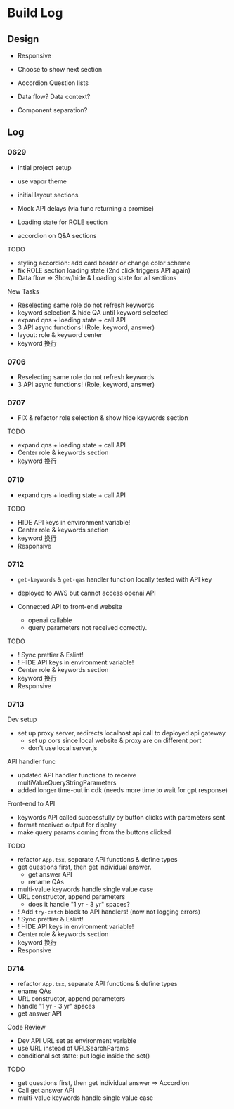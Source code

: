 # Build Log

## Design

- Responsive
- Choose to show next section

- Accordion Question lists

- Data flow? Data context?
- Component separation?

## Log

### 0629

- intial project setup
- use vapor theme
- initial layout sections
- Mock API delays (via func returning a promise)

- Loading state for ROLE section
- accordion on Q&A sections

TODO

- styling accordion: add card border or change color scheme
- fix ROLE section loading state (2nd click triggers API again)
- Data flow => Show/hide & Loading state for all sections

New Tasks

- Reselecting same role do not refresh keywords
- keyword selection & hide QA until keyword selected
- expand qns + loading state + call API
- 3 API async functions! (Role, keyword, answer)
- layout: role & keyword center
- keyword 换行

### 0706

- Reselecting same role do not refresh keywords
- 3 API async functions! (Role, keyword, answer)

### 0707

- FIX & refactor role selection & show hide keywords section

TODO

- expand qns + loading state + call API
- Center role & keywords section
- keyword 换行

### 0710

- expand qns + loading state + call API

TODO

- HIDE API keys in environment variable!
- Center role & keywords section
- keyword 换行
- Responsive

### 0712

- `get-keywords` & `get-qas` handler function locally tested with API key
- deployed to AWS but cannot access openai API

- Connected API to front-end website
  - openai callable
  - query parameters not received correctly.

TODO

- ! Sync prettier & Eslint!
- ! HIDE API keys in environment variable!
- Center role & keywords section
- keyword 换行
- Responsive

### 0713

Dev setup

- set up proxy server, redirects localhost api call to deployed api gateway
  - set up cors since local website & proxy are on different port
  - don't use local server.js

API handler func

- updated API handler functions to receive multiValueQueryStringParameters
- added longer time-out in cdk (needs more time to wait for gpt response)

Front-end to API

- keywords API called successfully by button clicks with parameters sent
- format received output for display
- make query params coming from the buttons clicked

TODO

- refactor `App.tsx`, separate API functions & define types
- get questions first, then get individual answer.
  - get answer API
  - rename QAs
- multi-value keywords handle single value case
- URL constructor, append parameters
  - does it handle "1 yr - 3 yr" spaces?
- ! Add `try-catch` block to API handlers! (now not logging errors)
- ! Sync prettier & Eslint!
- ! HIDE API keys in environment variable!
- Center role & keywords section
- keyword 换行
- Responsive

### 0714

- refactor `App.tsx`, separate API functions & define types
- ename QAs
- URL constructor, append parameters
- handle "1 yr - 3 yr" spaces
- get answer API

Code Review

- Dev API URL set as environment variable
- use URL instead of URLSearchParams
- conditional set state: put logic inside the set()

TODO

- get questions first, then get individual answer => Accordion
- Call get answer API
- multi-value keywords handle single value case
